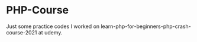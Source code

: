 # PHP-Course
Just some practice codes I worked on learn-php-for-beginners-php-crash-course-2021 at udemy.
